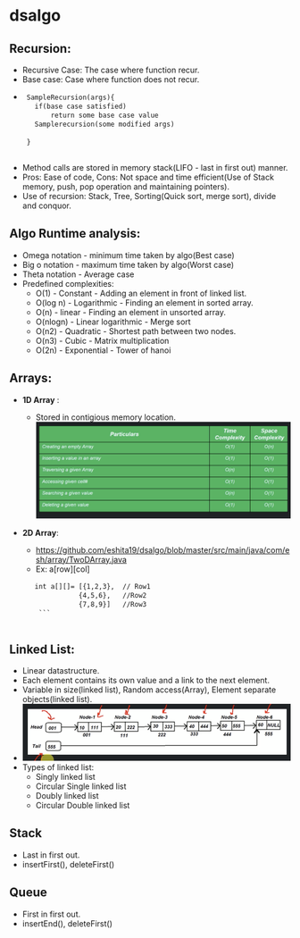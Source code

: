 # dsalgo

## Recursion:
   - Recursive Case:  The case where function recur.
   - Base case: Case where function does not recur.
   - ```
      SampleRecursion(args){
        if(base case satisfied)
            return some base case value
        Samplerecursion(some modified args)    
      
      }
      
      ```
   - Method calls are stored in memory stack(LIFO - last in first out) manner. 
   - Pros: Ease of code, Cons: Not space and time efficient(Use of Stack memory, push, pop operation and maintaining pointers).
   - Use of recursion: Stack, Tree, Sorting(Quick sort, merge sort), divide and conquor.

## Algo Runtime analysis:
   - Omega notation - minimum time taken by algo(Best case)
   - Big o notation - maximum time taken by algo(Worst case)
   - Theta notation - Average case
   - Predefined complexities:
      - O(1) - Constant - Adding an element in front of linked list.
      - O(log n) - Logarithmic - Finding an element in sorted array.
      - O(n) - linear - Finding an element in unsorted array.
      - O(nlogn) - Linear logarithmic - Merge sort
      - O(n2) - Quadratic - Shortest path between two nodes.
      - O(n3) - Cubic - Matrix multiplication
      - O(2n) - Exponential - Tower of hanoi
  
## Arrays:
   - **1D Array** : 
      - Stored in contigious memory location.
        <img src="https://github.com/eshita19/dsalgo/blob/master/src/main/resources/Screenshot%202020-01-11%20at%202.52.38%20PM.png">
        
   - **2D Array**:
     - https://github.com/eshita19/dsalgo/blob/master/src/main/java/com/esh/array/TwoDArray.java
     - Ex:  a[row][col]
     ``` 
        int a[][]= [{1,2,3},  // Row1   
                   {4,5,6},   //Row2
                   {7,8,9}]   //Row3
         ```          
         
## Linked List: 
   - Linear datastructure.
   - Each element contains its own value and a link to the next element.
   - Variable in size(linked list), Random access(Array), Element separate objects(linked list).
   - <img src="https://github.com/eshita19/dsalgo/blob/master/src/main/resources/Screenshot%202020-01-11%20at%203.40.44%20PM.png">
   - Types of linked list:
     - Singly linked list
     - Circular Single linked list
     - Doubly linked list
     - Circular Double linked list

## Stack
  - Last in first out.
  - insertFirst(), deleteFirst()
## Queue
   - First in first out.
   - insertEnd(), deleteFirst()
  
     
     
     
   
   
  
      
